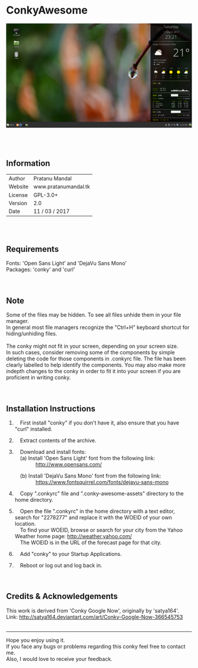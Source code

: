 # ConkyAwesome

![Screenshot 1](./screenshots/screenshot1.png)
<br/><br/><br/><br/>

Information
-----------

<table>
   <tr>
      <td>Author</td>
      <td>Pratanu Mandal</td>
   </tr>
   <tr>
      <td>Website</td>
      <td>www.pratanumandal.tk</td>
   </tr>
   <tr>
      <td>License</td>
      <td>GPL-3.0+</td>
   </tr>
   <tr>
      <td>Version</td>
      <td>2.0</td>
   </tr>
   <tr>
      <td>Date</td>
      <td>11 / 03 / 2017</td>
   </tr>
</table>
<br/><br/>



Requirements
------------

Fonts:     'Open Sans Light' and 'DejaVu Sans Mono'<br/>
Packages:  'conky' and 'curl'<br/><br/><br/>



Note
----

Some of the files may be hidden. To see all files unhide them in your file manager.<br/>
In general most file managers recognize the "Ctrl+H" keyboard shortcut for hiding/unhiding files.<br/>
<br/>
The conky might not fit in your screen, depending on your screen size.<br/>
In such cases, consider removing some of the components by simple deleting the code for those components in .conkyrc file.
The file has been clearly labelled to help identify the components. You may also make more indepth changes to the conky in order to fit it into your screen if you are proficient in writing conky.<br/><br/><br/>




Installation Instructions
-------------------------

1. &emsp;First install "conky" if you don't have it, also ensure that you have "curl" installed.<br/>


2. &emsp;Extract contents of the archive.<br/>


3. &emsp;Download and install fonts:<br/>
   &emsp;(a) Install 'Open Sans Light' font from the following link:<br/>
   &emsp;&emsp;&emsp;&emsp;http://www.opensans.com/<br/>

   &emsp;(b) Install 'DejaVu Sans Mono' font from  the following link:<br/>
   &emsp;&emsp;&emsp;&emsp;https://www.fontsquirrel.com/fonts/dejavu-sans-mono<br/>


3. &emsp;Copy ".conkyrc" file and ".conky-awesome-assets" directory to the home directory.<br/>


4. &emsp;Open the file ".conkyrc" in the home directory with a text editor, search for "2278277" and replace it with the WOEID of your own location.<br/>
   &emsp;To find your WOEID, browse or search for your city from the Yahoo Weather home page:  http://weather.yahoo.com/<br/>
   &emsp;The WOEID is in the URL of the forecast page for that city.<br/>


5. &emsp;Add "conky" to your Startup Applications.<br/>


6. &emsp;Reboot or log out and log back in.<br/><br/><br/>



Credits & Acknowledgements
--------------------------

This work is derived from 'Conky Google Now', originally by 'satya164'.<br/>
Link: http://satya164.deviantart.com/art/Conky-Google-Now-366545753<br/><br/>


------------------------------------------------------------------------------

Hope you enjoy using it.<br/>
If you face any bugs or problems regarding this conky feel free to contact me.<br/>
Also, I would love to receive your feedback.<br/>
